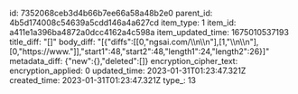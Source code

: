 id: 7352068ceb3d4b66b7ee66a58a48b2e0
parent_id: 4b5d174008c54639a5cdd146a4a627cd
item_type: 1
item_id: a411e1a396ba4872a0dcc4162a4c598a
item_updated_time: 1675010537193
title_diff: "[]"
body_diff: "[{\"diffs\":[[0,\"ngsai.com/\\\n\\\n\"],[1,\"\\\n\\\n\"],[0,\"https://www.\"]],\"start1\":48,\"start2\":48,\"length1\":24,\"length2\":26}]"
metadata_diff: {"new":{},"deleted":[]}
encryption_cipher_text: 
encryption_applied: 0
updated_time: 2023-01-31T01:23:47.321Z
created_time: 2023-01-31T01:23:47.321Z
type_: 13